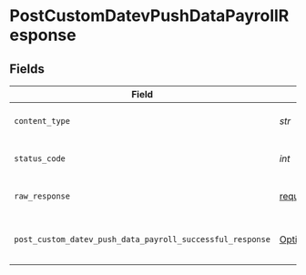 # PostCustomDatevPushDataPayrollResponse


## Fields

| Field                                                                                                                                        | Type                                                                                                                                         | Required                                                                                                                                     | Description                                                                                                                                  |
| -------------------------------------------------------------------------------------------------------------------------------------------- | -------------------------------------------------------------------------------------------------------------------------------------------- | -------------------------------------------------------------------------------------------------------------------------------------------- | -------------------------------------------------------------------------------------------------------------------------------------------- |
| `content_type`                                                                                                                               | *str*                                                                                                                                        | :heavy_check_mark:                                                                                                                           | HTTP response content type for this operation                                                                                                |
| `status_code`                                                                                                                                | *int*                                                                                                                                        | :heavy_check_mark:                                                                                                                           | HTTP response status code for this operation                                                                                                 |
| `raw_response`                                                                                                                               | [requests.Response](https://requests.readthedocs.io/en/latest/api/#requests.Response)                                                        | :heavy_check_mark:                                                                                                                           | Raw HTTP response; suitable for custom response parsing                                                                                      |
| `post_custom_datev_push_data_payroll_successful_response`                                                                                    | [Optional[shared.PostCustomDatevPushDataPayrollSuccessfulResponse]](../../models/shared/postcustomdatevpushdatapayrollsuccessfulresponse.md) | :heavy_minus_sign:                                                                                                                           | POST /custom/datev/push-data/payroll Successful response                                                                                     |